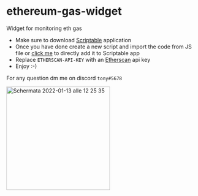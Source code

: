 # ethereum-gas-widget

Widget for monitoring eth gas
- Make sure to download [Scriptable](https://scriptable.app/) application
- Once you have done create a new script and import the code from JS file or [click me](https://open.scriptable.app/run/%5BPUBLIC%5DETH%20GAS) to directly add it to Scriptable app
- Replace ```ETHERSCAN-API-KEY``` with an [Etherscan](https://etherscan.io) api key
- Enjoy :-)

For any question dm me on discord ```tony#5678```

<img width="270" alt="Schermata 2022-01-13 alle 12 25 35" src="https://user-images.githubusercontent.com/36080867/149321838-e1b833d1-1697-4318-9aab-67c7bd83dcbd.png">
